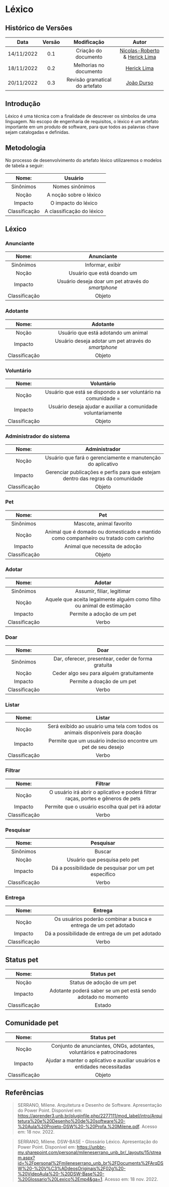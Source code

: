 # Léxico

## Histórico de Versões

|    Data    | Versão |     Modificação      |                                                  Autor                                                  |
| :--------: | :----: | :------------------: | :-----------------------------------------------------------------------------------------------------: |
| 14/11/2022 |  0.1   | Criação do documento | [Nicolas-Roberto](https://github.com/Nicolas-Roberto) & [Herick Lima](https://github.com/hericklima22) |
| 18/11/2022 |  0.2   | Melhorias no documento | [Herick Lima](https://github.com/hericklima22) |
| 20/11/2022 | 0.3   | Revisão gramatical do artefato | [João Durso](https://github.com/jvsdurso)| 

## Introdução

Léxico é uma técnica com a finalidade de descrever os símbolos de uma linguagem. No escopo de engenharia de requisitos, o léxico é um artefato importante em um produto de software, para que todos as palavras chave sejam catalogadas e definidas.

## Metodologia

No processo de desenvolvimento do artefato léxico utilizaremos o modelos de tabela a seguir:

|     Nome:     |          Usuário          |
| :-----------: | :-----------------------: |
|   Sinônimos   |      Nomes sinônimos      |
|     Noção     |  A noção sobre o léxico   |
|    Impacto    |    O impacto do léxico    |
| Classificação | A classificação do léxico |

## Léxico

### Anunciante

|     Nome:     |                                     Anunciante                                  |
| :-----------: | :-----------------------------------------------------------------------------: |
|   Sinônimos   |                              Informar, exibir                                   |
|     Noção     |               Usuário que está doando um                                        |
|    Impacto    |           Usuário deseja doar um pet através do _smartphone_                    |
| Classificação |                                     Objeto                                      |

### Adotante

|     Nome:     |                                     Adotante                                   |
| :-----------: | :----------------------------------------------------------------------------: |
|     Noção     | Usuário que está adotando um animal                                            |
|    Impacto    |           Usuário deseja adotar um pet através do _smartphone_                 |
| Classificação |                                     Objeto                                     |

### Voluntário

|     Nome:     |                                     Voluntário                                   |
| :-----------: | :----------------------------------------------------------------------------: |
|     Noção     | Usuário que está se dispondo a ser voluntário na comunidade     =              |
|    Impacto    |           Usuário deseja ajudar e auxiliar a comunidade voluntariamente        |
| Classificação |                                     Objeto                                     |

### Administrador do sistema

|     Nome:     |                                     Administrador                              |
| :-----------: | :----------------------------------------------------------------------------: |
|     Noção     | Usuário que fará o gerenciamente e manutenção do aplicativo                    |
|    Impacto    |           Gerenciar publicações e perfis para que estejam dentro das regras da comunidade |
| Classificação |                                     Objeto                                     |

### Pet

|     Nome:     |                                         Pet                                          |
| :-----------: | :----------------------------------------------------------------------------------: |
|   Sinônimos   |                               Mascote, animal favorito                               |
|     Noção     | Animal que é domado ou domesticado e mantido como companheiro ou tratado com carinho |
|    Impacto    |                            Animal que necessita de adoção                            |
| Classificação |                                        Objeto                                        |

### Adotar

|     Nome:     |                         Adotar                                            |
| :-----------: | :-----------------------------------------------------------------------: |
|   Sinônimos   |               Assumir, filiar, legitimar                                  |
|     Noção     | Aquele que aceita legalmente alguém como filho ou animal de estimação  |
|    Impacto    |               Permite a adoção de um pet                                  |
| Classificação |                          Verbo                                            |

### Doar

|     Nome:     |                        Doar                        |
| :-----------: | :------------------------------------------------: |
|   Sinônimos   | Dar, oferecer, presentear, ceder de forma gratuita |
|     Noção     |  Ceder algo seu para alguém gratuitamente          |
|    Impacto    |             Permite a doação de um pet             |
| Classificação |                       Verbo                        |

### Listar

|     Nome:     |                        Listar                                                    |
| :-----------: | :------------------------------------------------------------------------------: |
|     Noção     |  Será exibido ao usuário uma tela com todos os animais disponíveis para doação   |
|    Impacto    |             Permite que um usuário indeciso encontre um pet de seu desejo         |
| Classificação |                 Verbo                                                            |


### Filtrar

|     Nome:     |                        Filtrar                                                       |
| :-----------: | :----------------------------------------------------------------------------------: |
|     Noção     |  O usuário irá abrir o aplicativo e poderá filtrar raças, portes e gêneros de pets   |
|    Impacto    |             Permite que o usuário escolha qual pet irá adotar                        |
| Classificação |                 Verbo                                                                |


### Pesquisar

|     Nome:     |                        Pesquisar                            |
| :-----------: | :-------------------------------------------------------: |
|   Sinônimos   |                            Buscar                        |
|     Noção     |  Usuário que pesquisa pelo pet                            |
|    Impacto    |     Dá a possibilidade de pesquisar por um pet específico |
| Classificação |                 Verbo                                     |

### Entrega

|     Nome:     |                        Entrega                                    |
| :-----------: | :---------------------------------------------------------------: |
|     Noção     |  Os usuários poderão combinar a busca e entrega de um pet adotado |
|    Impacto    |     Dá a possibilidade de entrega de um pet adotado               |
| Classificação |                 Verbo                                             |


## Status pet

|     Nome:     |                        Status pet                                 |
| :-----------: | :---------------------------------------------------------------: |
|     Noção     |  Status de adoção de um pet                                       |
|    Impacto    |     Adotante poderá saber se um pet está sendo adotado no momento |
| Classificação |                 Estado                                            |

## Comunidade pet

|     Nome:     |                        Status pet                                 |
| :-----------: | :---------------------------------------------------------------: |
|     Noção     |  Conjunto de anunciantes, ONGs, adotantes, voluntários e patrocinadores|
|    Impacto    |     Ajudar a manter o aplicativo e auxiliar usuários e entidades necessitadas |
| Classificação |                 Objeto                                            |

## Referências

> SERRANO, Milene. Arquitetura e Desenho de Software. Apresentação do Power Point. Disponível em: https://aprender3.unb.br/pluginfile.php/2277111/mod_label/intro/Arquitetura%20e%20Desenho%20de%20software%20-%20Aula%20Projeto-DSW%20-%20Profa.%20Milene.pdf. Acesso em: 18 nov. 2022.

> SERRANO, Milene. DSW-BASE - Glossário Léxico. Apresentação do Power Point. Disponível em: https://unbbr-my.sharepoint.com/personal/mileneserrano_unb_br/_layouts/15/stream.aspx?id=%2Fpersonal%2Fmileneserrano_unb_br%2FDocuments%2FArqDSW%20-%20V%C3%ADdeosOriginais%2F02g%20-%20VideoAula%20-%20DSW-Base%20-%20Glossario%20Lexico%2Emp4&ga=1. Acesso em: 18 nov. 2022. 
